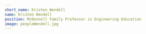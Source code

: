 ```yaml
---
short_name: Kristen Wendell
name: Kristen Wendell
position: McDonnell Family Professor in Engineering Education
image: peopleWendell.jpg
---
```

